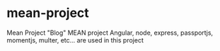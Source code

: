 # mean-project
Mean Project
"Blog" MEAN project
Angular, node, express, passportjs, momentjs, multer, etc... are used in this project
